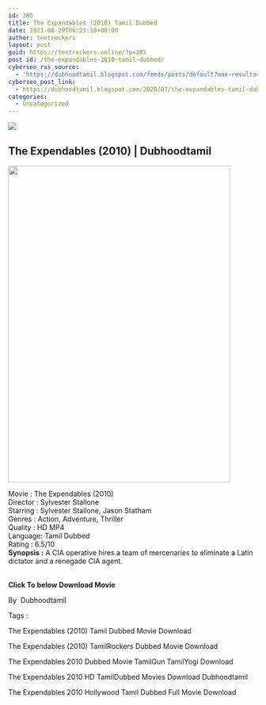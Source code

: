 ```yaml
---
id: 385
title: The Expandables (2010) Tamil Dubbed
date: 2021-08-29T06:23:18+00:00
author: tentrockers
layout: post
guid: https://tentrockers.online/?p=385
post id: /the-expandables-2010-tamil-dubbed/
cyberseo_rss_source:
  - 'https://dubhoodtamil.blogspot.com/feeds/posts/default?max-results=150&start-index=151'
cyberseo_post_link:
  - https://dubhoodtamil.blogspot.com/2020/07/the-expandables-tamil-dubbed.html
categories:
  - Uncategorized
---
```

<div class="media_block">
  <img src="https://1.bp.blogspot.com/-O1bE1qp0c7A/XvxxB37EW5I/AAAAAAAABlc/Awe4TU_m59gVobEJbLJK-bXPFyv41GQIACNcBGAsYHQ/s72-c/d4c11b506a089b4cf7230e73a7cd8f21.jpg" class="media_thumbnail" />
</div>

<div dir="ltr" trbidi="on" readability="15.895225464191">
  <h2>
    <span>The Expendables (2010) | Dubhoodtamil</span>
  </h2>
  
  <div class="separator">
    <a href="https://1.bp.blogspot.com/-O1bE1qp0c7A/XvxxB37EW5I/AAAAAAAABlc/Awe4TU_m59gVobEJbLJK-bXPFyv41GQIACNcBGAsYHQ/s1600/d4c11b506a089b4cf7230e73a7cd8f21.jpg" imageanchor="1"><img loading="lazy" border="0" data-original-height="1141" data-original-width="799" height="640" src="https://1.bp.blogspot.com/-O1bE1qp0c7A/XvxxB37EW5I/AAAAAAAABlc/Awe4TU_m59gVobEJbLJK-bXPFyv41GQIACNcBGAsYHQ/s640/d4c11b506a089b4cf7230e73a7cd8f21.jpg" width="448" /></a>
  </div>
  
  <p>
    <span>Movie<span> </span>:<span> </span>The Expendables (2010)</span><br /><span>Director<span> </span>:<span> </span>Sylvester Stallone</span><br /><span>Starring<span> </span>:<span> </span>Sylvester Stallone, Jason Statham</span><br /><span>Genres<span> </span>:<span> </span>Action, Adventure, Thriller</span><br /><span>Quality<span> </span>:<span> </span>HD MP4</span><br /><span>Language:<span> </span>Tamil Dubbed</span><br /><span>Rating<span> </span>:<span> </span>6.5/10</span><br /><span><b>Synopsis :</b> A CIA operative hires a team of mercenaries to eliminate a Latin dictator and a renegade CIA agent.</span><br /><span><br /></span>
  </p>
  
  <p>
    <span><b>Click To below Download Movie</b></span>
  </p>
  
  <p>
    <span>By&nbsp; Dubhoodtamil</span>
  </p>
  
  <p>
    <span>Tags :</span>
  </p>
  
  <p>
    <span>The Expendables (2010) Tamil Dubbed Movie Download</span>
  </p>
  
  <p>
    <span>The Expendables (2010) TamilRockers Dubbed Movie Download</span>
  </p>
  
  <p>
    <span>The Expendables 2010 Dubbed Movie TamilGun TamilYogi Download</span>
  </p>
  
  <p>
    <span>The Expendables 2010 HD TamilDubbed Movies Download Dubhoodtamil</span>
  </p>
  
  <p>
    <span>The Expendables 2010 Hollywood Tamil Dubbed Full Movie Download</span>
  </p></p>
</div>